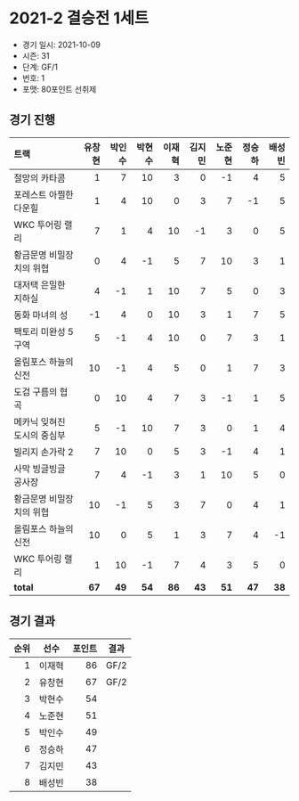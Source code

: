 # 2021-2 결승전 1세트

- 경기 일시: 2021-10-09
- 시즌: 31
- 단계: GF/1
- 번호: 1
- 포맷: 80포인트 선취제





## 경기 진행

| 트랙 | 유창현 | 박인수 | 박현수 | 이재혁 | 김지민 | 노준현 | 정승하 | 배성빈 |
|:---|---:|---:|---:|---:|---:|---:|---:|---:|
| 절망의 카타콤 | 1 | 7 | 10 | 3 | 0 | -1 | 4 | 5 |
| 포레스트 아찔한 다운힐 | 1 | 4 | 10 | 0 | 3 | 7 | -1 | 5 |
| WKC 투어링 랠리 | 7 | 1 | 4 | 10 | -1 | 3 | 0 | 5 |
| 황금문명 비밀장치의 위협 | 0 | 4 | -1 | 5 | 7 | 10 | 3 | 1 |
| 대저택 은밀한 지하실 | 4 | -1 | 1 | 10 | 7 | 5 | 0 | 3 |
| 동화 마녀의 성 | -1 | 4 | 0 | 10 | 3 | 1 | 7 | 5 |
| 팩토리 미완성 5구역 | 5 | -1 | 4 | 10 | 0 | 7 | 3 | 1 |
| 올림포스 하늘의 신전 | 10 | -1 | 4 | 5 | 0 | 1 | 7 | 3 |
| 도검 구름의 협곡 | 0 | 10 | 4 | 7 | 3 | -1 | 1 | 5 |
| 메카닉 잊혀진 도시의 중심부 | 5 | -1 | 10 | 7 | 3 | 0 | 1 | 4 |
| 빌리지 손가락 2 | 7 | 10 | 0 | 5 | 3 | -1 | 4 | 1 |
| 사막 빙글빙글 공사장 | 7 | 4 | -1 | 3 | 1 | 10 | 5 | 0 |
| 황금문명 비밀장치의 위협 | 10 | -1 | 5 | 3 | 7 | 0 | 4 | 1 |
| 올림포스 하늘의 신전 | 10 | 0 | 5 | 1 | 3 | 7 | 4 | -1 |
| WKC 투어링 랠리 | 1 | 10 | -1 | 7 | 4 | 3 | 5 | 0 |
| __total__ | __67__ | __49__ | __54__ | __86__ | __43__ | __51__ | __47__ | __38__ |




## 경기 결과

| 순위 | 선수 | 포인트 | 결과 |
|---:|:---:|---:|:---:|
| 1 | 이재혁 | 86 | GF/2 |
| 2 | 유창현 | 67 | GF/2 |
| 3 | 박현수 | 54 |  |
| 4 | 노준현 | 51 |  |
| 5 | 박인수 | 49 |  |
| 6 | 정승하 | 47 |  |
| 7 | 김지민 | 43 |  |
| 8 | 배성빈 | 38 |  |

